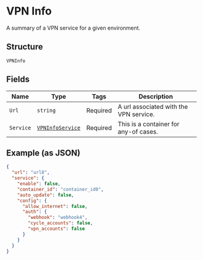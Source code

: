 
# VPN Info

A summary of a VPN service for a given environment.

## Structure

`VPNInfo`

## Fields

| Name | Type | Tags | Description |
|  --- | --- | --- | --- |
| `Url` | `string` | Required | A url associated with the VPN service. |
| `Service` | [`VPNInfoService`](../../doc/models/containers/vpn-info-service.md) | Required | This is a container for any-of cases. |

## Example (as JSON)

```json
{
  "url": "url8",
  "service": {
    "enable": false,
    "container_id": "container_id0",
    "auto_update": false,
    "config": {
      "allow_internet": false,
      "auth": {
        "webhook": "webhook4",
        "cycle_accounts": false,
        "vpn_accounts": false
      }
    }
  }
}
```

